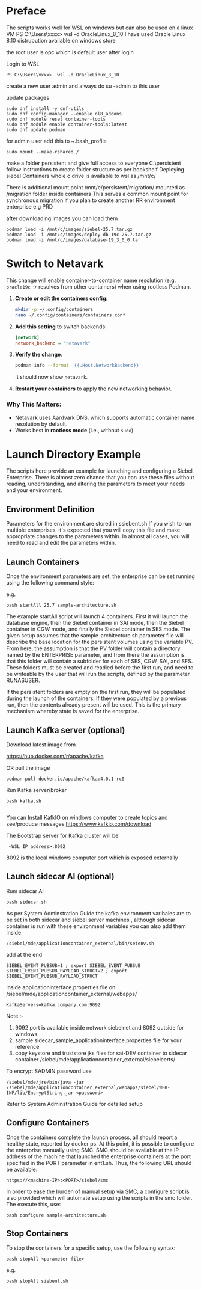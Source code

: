 # Preface
The scripts works well for WSL on windows but can also be used on a linux VM
PS C:\Users\xxxx>  wsl -d OracleLinux_8_10
I have used Oracle Linux  8.10 distrubution available on windows store 

the root user is opc which is default user after login

Login to WSL

```
PS C:\Users\xxxx>  wsl -d OracleLinux_8_10
```
create a new user admin and always do su -admin to this user

update packages

```
sudo dnf install -y dnf-utils
sudo dnf config-manager --enable ol8_addons
sudo dnf module reset container-tools
sudo dnf module enable container-tools:latest
sudo dnf update podman
```
for admin user add this to ~.bash_profile
```
sudo mount --make-rshared /
```

make a folder persistent and give full access to everyone C:\persistent follow instructions to create folder structure as per bookshelf Deploying siebel Containers
whole c drive is available to wsl as /mnt/c/

There is additional mount point /mnt/c/persistent/migration/ mounted as /migration folder inside containers
This serves a common mount point for synchronous migration if you plan to create another RR environment enterprise e.g PRD

after downloading images you can load them 

```
podman load -i /mnt/c/images/siebel-25.7.tar.gz
podman load -i /mnt/c/images/deploy-db-19c-25.7.tar.gz
podman load -i /mnt/c/images/database-19_3_0_0.tar
```

#  Switch to Netavark
This change will enable container-to-container name resolution (e.g. `oracle19c` → resolves from other containers) when using rootless Podman.


1. **Create or edit the containers config**:
   ```bash
   mkdir -p ~/.config/containers
   nano ~/.config/containers/containers.conf
   ```

2. **Add this setting** to switch backends:
   ```ini
   [network]
   network_backend = "netavark"
   ```

3. **Verify the change**:
   ```bash
   podman info --format '{{.Host.NetworkBackend}}'
   ```
   It should now show `netavark`.

4. **Restart your containers** to apply the new networking behavior.

###  Why This Matters:
- Netavark uses Aardvark DNS, which supports automatic container name resolution by default.
- Works best in **rootless mode** (i.e., without `sudo`).


# Launch Directory Example

The scripts here provide an example for launching and configuring a Siebel Enterprise. There is almost zero chance that you can use these files without reading, understanding, and altering the parameters to meet your needs and your environment.

## Environment Definition

Parameters for the environment are stored in ssiebent.sh If you wish to run multiple enterprises, it's expected that you will copy this file and make appropriate changes to the parameters within. In almost all cases, you will need to read and edit the parameters within.

## Launch Containers

Once the environment parameters are set, the enterprise can be set running using the following command style:

e.g.

```
bash startAll 25.7 sample-architecture.sh
```

The example startAll script will launch 4 containers. First it will launch the database engine, then the Siebel container in SAI mode, then the Siebel container in CGW mode, and finally the Siebel container in SES mode. The given setup assumes that the sample-architecture.sh parameter file will describe the base location for the persistent volumes using the variable PV. From here, the assumption is that the PV folder will contain a directory named by the ENTERPRISE parameter, and from there the assumption is that this folder will contain a subfolder for each of SES, CGW, SAI, and SFS. These folders must be created and readied before the first run, and need to be writeable by the user that will run the scripts, defined by the parameter RUNASUSER.

If the persistent folders are empty on the first run, they will be populated during the launch of the containers. If they were populated by a previous run, then the contents already present will be used. This is the primary mechanism whereby state is saved for the enterprise. 

## Launch Kafka server (optional)

Download latest image from 

https://hub.docker.com/r/apache/kafka

OR pull the image

```
podman pull docker.io/apache/kafka:4.0.1-rc0

```
Run Kafka server/broker
```
bash kafka.sh
  
```

You can Install KafkIO on windows computer to create topics and see/produce messages 
https://www.kafkio.com/download


The Bootstrap server for Kafka cluster will be 
```
 <WSL IP address>:8092
```
8092 is the local windows computer port which is exposed externally 



## Launch sidecar AI (optional)

Rum sidecar AI 
```
bash sidecar.sh
```
As per System Adminstration Guide the kafka environment varibales are to be set in both sidecar and siebel server machines , although sidecar container is run with these environment variables you can also add them inside 
```
/siebel/mde/applicationcontainer_external/bin/setenv.sh
```
add at the end 
```
SIEBEL_EVENT_PUBSUB=1 ; export SIEBEL_EVENT_PUBSUB
SIEBEL_EVENT_PUBSUB_PAYLOAD_STRUCT=2 ; export SIEBEL_EVENT_PUBSUB_PAYLOAD_STRUCT
```
inside  applicationinterface.properties  file on /siebel/mde/applicationcontainer_external/webapps/
```
KafkaServers=kafka.company.com:9092
```

Note :-  
1. 9092 port is available inside network siebelnet and 8092 outside for windows 
2. sample sidecar_sample_applicationinterface.properties file for your reference
3. copy keystore and truststore jks files for sai-DEV container to sidecar container /siebel/mde/applicationcontainer_external/siebelcerts/

To encrypt SADMIN password use 
```
/siebel/mde/jre/bin/java -jar /siebel/mde/applicationcontainer_external/webapps/siebel/WEB-INF/lib/EncryptString.jar <password>
```
Refer to System Adminstration Guide for detailed setup

## Configure Containers

Once the containers complete the launch process, all should report a healthy state, reported by docker ps. At this point, it is possible to configure the enterprise manually using SMC. SMC should be available at the IP address of the machine that launched the enterprise containers at the port specified in the PORT parameter in ent1.sh. Thus, the following URL should be available:

```
https://<machine-IP>:<PORT>/siebel/smc
```

In order to ease the burden of manual setup via SMC, a configure script is also provided which will automate setup using the scripts in the smc folder. The execute this, use:

```
bash configure sample-architecture.sh
```

## Stop Containers

To stop the containers for a specific setup, use the following syntax:
```
bash stopAll <parameter file>
```

e.g.

```
bash stopAll siebent.sh
```